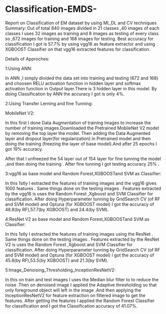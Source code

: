 # Classification-EMDS-
Report on Classification of EM dataset by using ML,DL and CV techniques
Summary:
Out of total 840 images divided in 21 classes ,40 images of each classes I uses 32 images as training and 8 images as testing of every class so ,672 images for training and 168 images for testing.
Best accuracy for classification I got is 57.7%  by using  vgg16 as feature extractor and using XGBOOST Classifier on that vgg16 extracted features for classification.

Details of Approches:

1:Using ANN:

In ANN ,I simply divided the data set into training and testing (672 and 168) and choosen RELU activation function in hidden layer and softmax activation function in Output layer.There is 3 hidden layer in this model. By doing Classification by ANN the accuracy I got is only 4%.


2:Using Transfer Lerning and fine Tunning:

MobileNet V2:

In this first I done Data Augmentation of training Images to increase the number  of training images.Downloaded the Pretrained MobileNet V2 model by removing the top layer the model.
Then adding the Data Augmented layer and dropout layer(for regularization) in Pretrained model and then doing  the training (freezing the layer of base model).And after 25 epochs I got 19% accuracy.

After that I unfreezed the 54 layer out of 154 layer for fine tunning the model ,and then doing the training . After fine tunning I got testing accuracy 25%  .


3:vgg16 as base model and  Random Forest,XGBOOSTand SVM as Classifier: 

In this 1stly I extracted the features of training images and  the vgg16 gives 1000 features . Same things done on the testing images . Features extracted by the vgg16 is uses the Random Forest ,Xgboost and SVM Classifier for classification.
After doing Hyperparameter tunning by GridSearch CV (of RF and SVM model) and Optuna (for XGBOOST model) I got the accuracy of 48.8(by RF),57.7(by XGBOOST) and 24.4(by SVM).


4:ResNet V2 as base model and  Random Forest,XGBOOSTand SVM as Classifier: 

In this 1stly I extracted the features of training images using the ResNet  . Same things done on the testing images . Features extracted by the ResNet V2 is uses the Random Forest ,Xgboost and SVM Classifier for classification.
After doing Hyperparameter tunning by GridSearch CV (of RF and SVM model) and Optuna (for XGBOOST model) I got the accuracy of 45.8(by RF),53.5(by XGBOOST) and 21.3(by SVM).


5:Image_Denoising_Thresholding_InceptionResNetV2:

In this on train and test images I uses the Median blur filter to to reduce the noise .Then on denoised image I applied the Adaptive thresholding so that only foreground object will left in the image  .And then applying the InceptionResNetV2  for feature extraction on filtered image to get the features. After getting the features I applied the Random Forest Classifier for classification and I got the Classification accuracy of 41.07%.
